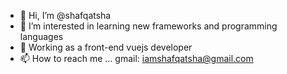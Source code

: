- 👋 Hi, I’m @shafqatsha
- 👀 I’m interested in learning new frameworks and programming languages
- 🌱 Working as a front-end vuejs developer
- 📫 How to reach me ... gmail: iamshafqatsha@gmail.com  

<!---
shafqatsha/shafqatsha is a ✨ special ✨ repository because its `README.md` (this file) appears on your GitHub profile.
You can click the Preview link to take a look at your changes.
--->

